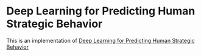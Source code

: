 # Deep Learning for Predicting Human Strategic Behavior

This is an implementation of [Deep Learning for Predicting Human Strategic Behavior](https://papers.nips.cc/paper/6509-deep-learning-for-predicting-human-strategic-behavior)